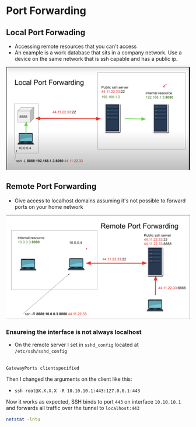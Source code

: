 # Port Forwarding

## Local Port Forwading

- Accessing remote resources that you can't access 
- An example is a work database that sits in a company network. Use a device on the same network that is ssh capable and has a public ip.


![image](./images/local_port.png)



## Remote Port Forwarding

- Give access to localhost domains assuming it's not possible to forward ports on your home network

![image](./images/remote_port.png)

### Ensureing the interface is not always localhost

- On the remote server I set in `sshd_config` located at `/etc/ssh/sshd_config`

```config title="/etc/ssh/sshd_config"

GatewayPorts clientspecified
```

Then I changed the arguments on the client like this:

- `ssh root@X.X.X.X -R 10.10.10.1:443:127.0.0.1:443`

Now it works as expected, SSH binds to port `443` on interface `10.10.10.1` and forwards all traffic over the tunnel to `localhost:443` 


```bash title="bash $"
netstat -lntu
```